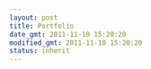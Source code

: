 ```yaml
---
layout: post
title: Portfolio
date_gmt: 2011-11-10 15:20:20
modified_gmt: 2011-11-10 15:20:20
status: inherit
---
```


